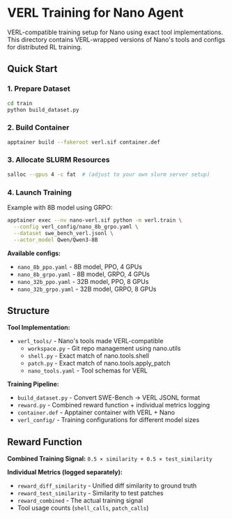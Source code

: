 # VERL Training for Nano Agent

VERL-compatible training setup for Nano using exact tool implementations. This directory contains VERL-wrapped versions of Nano's tools and configs for distributed RL training.

## Quick Start

### 1. Prepare Dataset
```bash
cd train
python build_dataset.py
```

### 2. Build Container
```bash
apptainer build --fakeroot verl.sif container.def
```

### 3. Allocate SLURM Resources
```bash
salloc --gpus 4 -c fat  # (adjust to your own slurm server setup)
```

### 4. Launch Training
Example with 8B model using GRPO:
```bash
apptainer exec --nv nano-verl.sif python -m verl.train \
  --config verl_config/nano_8b_grpo.yaml \
  --dataset swe_bench_verl.jsonl \
  --actor_model Qwen/Qwen3-8B
```

**Available configs:**
- `nano_8b_ppo.yaml` - 8B model, PPO, 4 GPUs
- `nano_8b_grpo.yaml` - 8B model, GRPO, 4 GPUs  
- `nano_32b_ppo.yaml` - 32B model, PPO, 8 GPUs
- `nano_32b_grpo.yaml` - 32B model, GRPO, 8 GPUs

## Structure

**Tool Implementation:**
- `verl_tools/` - Nano's tools made VERL-compatible
  - `workspace.py` - Git repo management using nano.utils
  - `shell.py` - Exact match of nano.tools.shell
  - `patch.py` - Exact match of nano.tools.apply_patch  
  - `nano_tools.yaml` - Tool schemas for VERL

**Training Pipeline:**
- `build_dataset.py` - Convert SWE-Bench → VERL JSONL format
- `reward.py` - Combined reward function + individual metrics logging
- `container.def` - Apptainer container with VERL + Nano
- `verl_config/` - Training configurations for different model sizes

## Reward Function

**Combined Training Signal:** `0.5 × similarity + 0.5 × test_similarity`

**Individual Metrics (logged separately):**
- `reward_diff_similarity` - Unified diff similarity to ground truth
- `reward_test_similarity` - Similarity to test patches
- `reward_combined` - The actual training signal
- Tool usage counts (`shell_calls`, `patch_calls`)
